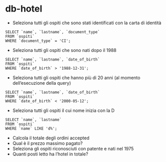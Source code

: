 # db-hotel

* Seleziona tutti gli ospiti che sono stati identificati con la carta di identità
```
SELECT `name`, `lastname`, `document_type`
FROM `ospiti`
WHERE `document_type` = 'CI';
```
* Seleziona tutti gli ospiti che sono nati dopo il 1988
```
SELECT `name`, `lastname`, `date_of_birth`
FROM `ospiti`
WHERE `date_of_birth` > '1988-12-31';
```
* Seleziona tutti gli ospiti che hanno più di 20 anni (al momento dell’esecuzione della query)
```
SELECT `name`, `lastname`, `date_of_birth`
FROM `ospiti`
WHERE `date_of_birth` < '2000-05-12';
```
* Seleziona tutti gli ospiti il cui nome inizia con la D
```
SELECT `name`, `lastname`
FROM `ospiti`
WHERE `name` LIKE 'd%';
```
* Calcola il totale degli ordini accepted
* Qual è il prezzo massimo pagato?
* Seleziona gli ospiti riconosciuti con patente e nati nel 1975
* Quanti posti letto ha l’hotel in totale?